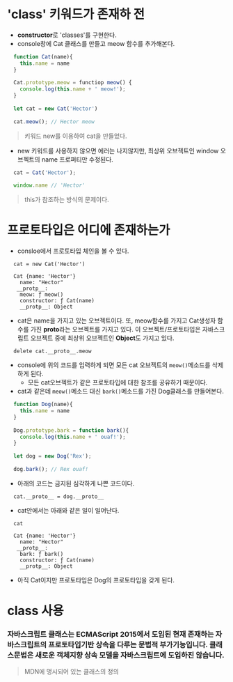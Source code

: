 # 'class' 키워드가 존재하 전
- **constructor**로 'classes'를 구현한다.
- console창에 Cat 클래스를 만들고 meow 함수를 추가해본다.
```javascript
  function Cat(name){
    this.name = name
  }
  
  Cat.prototype.meow = functiop meow() {
    console.log(this.name + ' meow!');
  }
  
  let cat = new Cat('Hector')
  
  cat.meow(); // Hector meow
```
> 키워드 new를 이용하여 cat을 만들었다.

- new 키워드를 사용하지 않으면 에러는 나지않지만, 최상위 오브젝트인 window 오브젝트의 name 프로퍼티만 수정된다.
```javascript
  cat = Cat('Hector');
  
  window.name // 'Hector'
```
> this가 참조하는 방식의 문제이다.

# 프로토타입은 어디에 존재하는가
- consloe에서 프로토타입 체인을 볼 수 있다.
```
  cat = new Cat('Hector')
  
  Cat {name: 'Hector'}
    name: "Hector"
   __protp__:
    meow: ƒ meow()
    constructor: ƒ Cat(name)
    __protp__: Object
```

- cat은 name을 가지고 있는 오브젝트이다. 또, meow함수를 가지고 Cat생성자 함수를 가진 **proto**라는 오브젝트를 가지고 있다. 이 오브젝트/프로토타입은 자바스크립트 오브젝트 중에 최상위 오브젝트인 **Object**도 가지고 있다.

```
  delete cat.__proto__.meow
```
- console에 위의 코드를 입력하게 되면 모든 cat 오브젝트의 `meow()`메소드를 삭제하게 된다.
  - 모든 cat오브젝트가 같은 프로토타입에 대한 참조를 공유하기 때문이다.
- cat과 같은데 `meow()`메소드 대신 `bark()`메소드를 가진 Dog클래스를 만들어본다.
```javascript
  function Dog(name){
    this.name = name
  }
  
  Dog.prototype.bark = function bark(){
    console.log(this.name + ' ouaf!');
  }
  
  let dog = new Dog('Rex');
  
  dog.bark(); // Rex ouaf!
```
- 아래의 코드는 금지된 심각하게 나쁜 코드이다.
```
  cat.__proto__ = dog.__proto__
```
- cat안에서는 아래와 같은 일이 일어난다.
```
  cat
  
  Cat {name: 'Hector'}
    name: "Hector"
   __protp__:
    bark: ƒ bark()
    constructor: ƒ Cat(name)
    __protp__: Object
```
- 아직 Cat이지만 프로토타입은 Dog의 프로토타입을 갖게 된다.

# class 사용
### 자바스크립트 클래스는 ECMAScript 2015에서 도임된 현재 존재하는 자바스크립트의 프로토타입기반 상속을 다루는 문법적 부가기능입니다. 클래스문법은 새로운 객체지향 상속 모델을 자바스크립트에 도입하진 않습니다.
> MDN에 명시되어 있는 클래스의 정의

